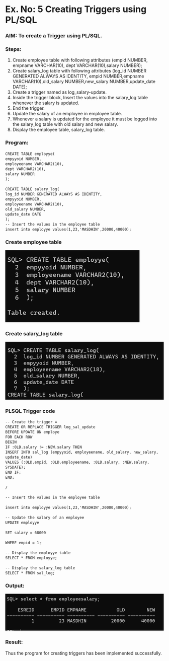 # Ex. No: 5 Creating Triggers using PL/SQL

### AIM: To create a Trigger using PL/SQL.

### Steps:
1. Create employee table with following attributes (empid NUMBER, empname VARCHAR(10), dept VARCHAR(10),salary NUMBER);
2. Create salary_log table with following attributes (log_id NUMBER GENERATED ALWAYS AS IDENTITY, empid NUMBER,empname VARCHAR(10),old_salary NUMBER,new_salary NUMBER,update_date DATE);
3. Create a trigger named as log_salary-update.
4. Inside the trigger block, Insert the values into the salary_log table whenever the salary is updated.
5. End the trigger.
6. Update the salary of an employee in employee table.
7. Whenever a salary is updated for the employee it must be logged into the salary_log table with old salary and new salary.
8. Display the employee table, salary_log table.

### Program:
```
CREATE TABLE employye(
empyyoid NUMBER,
employeename VARCHAR2(10),
dept VARCHAR2(10),
salary NUMBER
);

CREATE TABLE salary_log(
log_id NUMBER GENERATED ALWAYS AS IDENTITY,
empyyoid NUMBER,
employeename VARCHAR2(10),
old_salary NUMBER,
update_date DATE
);
-- Insert the values in the employee table
insert into employye values(1,23,'MASDHIN',20000,40000);

```
### Create employee table
![output](./b.png)

### Create salary_log table
![output](./c.png)

### PLSQL Trigger code
```
-- Create the trigger =
CREATE OR REPLACE TRIGGER log_sal_update
BEFORE UPDATE ON employe
FOR EACH ROW
BEGIN
IF :0LD.salary != :NEW.salary THEN
INSERT INTO sal_log (empyyoid, employeename, old_salary, new_salary, update_date)
VALUES (:OLD.empid, :OLD.employeename, :0LD.salary, :NEW.salary, SYSDATE);
END IF;
END;

/

-- Insert the values in the employee table

insert into employye values(1,23,'MASDHIN',20000,40000);

-- Update the salary of an employee
UPDATE employye

SET salary = 68000

WHERE empid = 1;

-- Display the employye table
SELECT * FROM employye;

-- Display the salary_log table
SELECT * FROM sal_log;
```
### Output:
![output](./a.png)

### Result:
Thus the program for creating triggers has been implemented successfully.
